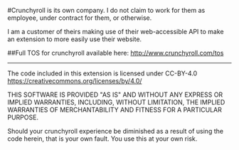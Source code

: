 #Crunchyroll is its own company. I do not claim to work for them as employee, under contract for them, or otherwise.

I am a customer of theirs making use of their web-accessible API to make an extension to more easily use their website.

##Full TOS for crunchyroll available here: http://www.crunchyroll.com/tos

-------

The code included in this extension is licensed under CC-BY-4.0 https://creativecommons.org/licenses/by/4.0/

THIS SOFTWARE IS PROVIDED "AS IS" AND WITHOUT ANY EXPRESS OR IMPLIED WARRANTIES, INCLUDING, WITHOUT LIMITATION, THE IMPLIED WARRANTIES OF MERCHANTABILITY AND FITNESS FOR A PARTICULAR PURPOSE.

Should your crunchyroll experience be diminished as a result of using the code herein, that is your own fault. You use this at your own risk.